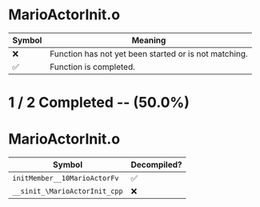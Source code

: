 # MarioActorInit.o
| Symbol | Meaning 
| ------------- | ------------- 
| :x: | Function has not yet been started or is not matching. 
| :white_check_mark: | Function is completed. 


# 1 / 2 Completed -- (50.0%)
# MarioActorInit.o
| Symbol | Decompiled? |
| ------------- | ------------- |
| `initMember__10MarioActorFv` | :white_check_mark: |
| `__sinit_\MarioActorInit_cpp` | :x: |
